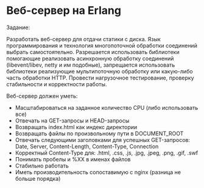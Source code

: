 # Веб-сервер на Erlang

Задание:
  
Разработать веб-сервер для отдачи статики с диска. Язык программирования и технология многопоточной обработки соединений выбрать самостоятельно. Разрешается использовать библиотеки помогающие реализовать асинхронную обработку соединений (libevent/libev, netty и им подобные), запрещается использовать библиотеки реализующие мультипоточную обработку или какую-либо часть обработки HTTP.
Провести нагрузочное тестирование, проверку стабильности и корректности работы.

Веб-сервер должен уметь:

- Масштабироваться на заданное количество CPU (либо использовать все)
- Отвечать на GET-запросы и HEAD-запросы
- Возвращать index.html как индекс директории
- Возвращать файлы по произвольному пути в DOCUMENT_ROOT
- Отвечать следующими заголовками для успешных GET-запросов: Date, Server, Content-Length, Content-Type, Connection
- Корректный Content-Type для: .html, .css, .js, .jpg, .jpeg, .png, .gif, .swf
- Понимать пробелы и %XX в именах файлов
- Стабильно работать
- Иметь производительность сопоставимую с nginx (разница не больше порядка)
